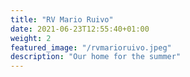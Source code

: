 ```yaml
---
title: "RV Mario Ruivo"
date: 2021-06-23T12:55:40+01:00
weight: 2
featured_image: "/rvmarioruivo.jpeg"
description: "Our home for the summer"
---
```


